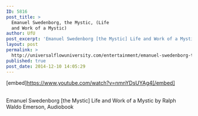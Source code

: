 ```yaml
---
ID: 5816
post_title: >
  Emanuel Swedenborg, the Mystic, (Life
  and Work of a Mystic)
author: UfU
post_excerpt: 'Emanuel Swedenborg [the Mystic] Life and Work of a Mystic by Ralph Waldo Emerson, Audiobook'
layout: post
permalink: >
  http://universalflowuniversity.com/entertainment/emanuel-swedenborg-the-mystic-life-and-work-of-a-mystic/
published: true
post_date: 2014-12-10 14:05:29
---
```

[embed]https://www.youtube.com/watch?v=nmnYDsUYAg4[/embed]</br></br>
<p>Emanuel Swedenborg [the Mystic] Life and Work of a Mystic by Ralph Waldo Emerson, Audiobook</p>